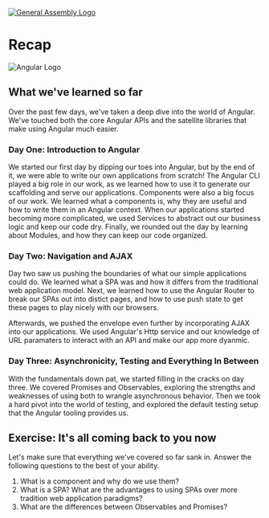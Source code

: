 [![General Assembly Logo](https://camo.githubusercontent.com/1a91b05b8f4d44b5bbfb83abac2b0996d8e26c92/687474703a2f2f692e696d6775722e636f6d2f6b6538555354712e706e67)](https://generalassemb.ly/education/web-development-immersive)

<!--WDI4 ~10-12 minutes --> 

# Recap

![Angular Logo](http://mbtcheck.com/v2/wp-content/uploads/2016/08/angular.png)

## What we've learned so far

Over the past few days, we've taken a deep dive into the world of Angular. We've touched both the core Angular APIs and the satellite libraries that make using Angular much easier.

### Day One: Introduction to Angular

We started our first day by dipping our toes into Angular, but by the end of it, we were able to write our own applications from scratch! The Angular CLI played a big role in our work, as we learned how to use it to generate our scaffolding and serve our applications. Components were also a big focus of our work. We learned what a components is, why they are useful and how to write them in an Angular context. When our applications started becoming more complicated, we used Services to abstract out our business logic and keep our code dry. Finally, we rounded out the day by learning about Modules, and how they can keep our code organized.

### Day Two: Navigation and AJAX

Day two saw us pushing the boundaries of what our simple applications could do. We learned what a SPA was and how it differs from the traditional web application model. Next, we learned how to use the Angular Router to break our SPAs out into distict pages, and how to use push state to get these pages to play nicely with our browsers. 

Afterwards, we pushed the envelope even further by incorporating AJAX into our applications. We used Angular's Http service and our knowledge of URL paramaters to interact with an API and make our app more dyanmic.

### Day Three: Asynchronicity, Testing and Everything In Between

With the fundamentals down pat, we started filling in the cracks on day three. We covered Promises and Observables, exploring the strengths and weaknesses of using both to wrangle asynchronous behavior. Then we took a hard pivot into the world of testing, and explored the default testing setup that the Angular tooling provides us.

## Exercise: It's all coming back to you now

Let's make sure that everything we've covered so far sank in. Answer the following questions to the best of your ability.

1. What is a component and why do we use them?
2. What is a SPA? What are the advantages to using SPAs over more tradition web application paradigms?
3. What are the differences between Observables and Promises?

